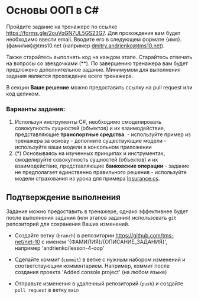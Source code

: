 # Основы ООП в C#
Пройдите задание на тренажере по ссылке https://forms.gle/2ouVqGN7UL5GS23G7. Для прохождения вам будет необходимо ввести email. Вводите его в следующем формате {имя}.{фамилия}@tms10.net (например dmitry.andrienko@tms10.net).

Также старайтесь выполнять код на каждом этапе. Старайтесь отвечать на вопросы со звездочками (**). По завершению тренажера вам будет предложено дополнительное задание. Минимумом для выполнения задания является прохождение всего тренажера.

В секции **Ваше решение** можно предоставить ссылку на pull request или код целиком.

### Варианты задания:
  1. Используя инструменты C#, необходимо смоделировать совокупность сущностей (объектов) и их взаимодействие, представляющие **транспортные средства**.
    - используйте пример из тренажера за основу
    - дополните существующие модели
    - используйте ваши модели в консольном приложении
  2. (*) Основываясь на изученных принципах и инструментах, смоделируйте совокупность сущностей (объектов) и их взаимодействие, представляющие **банковские операции**
    - задание не предполагает единственно правильного решения
    - используйте модели страхования из урока для примера [Insurance.cs](./samples/Insurance/IInsurance.cs).

## Подтверждение выполнения
Задание можно предоставить в тренажере, однако эффективнее будет после выполнения задания (или этапов задания) использовать `git` репозиторий для сохранения Ваших изменений.

 - Создайте ветку (`branch`) в репозитории https://github.com/tms-net/net-10 с именем '{ФАМИЛИЯ}/{ОПИСАНИЕ_ЗАДАНИЯ}', например 'andrienko/lesson-4-oop'

 - Сделайте коммит (`commit`) в ветке с нужным набором изменений и соответствующим комментарием. Например, коммит после создания проекта 'Added console project' (на любом языке)

 - Отправьте изменения в удаленный репозиторий (`push`) и создайте `pull request` в ветку `main`